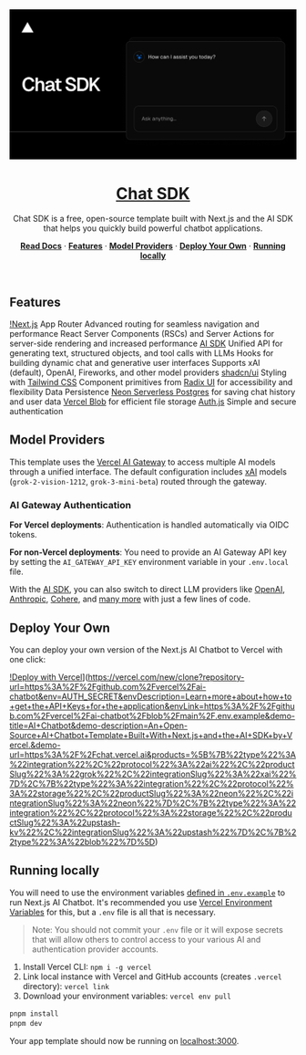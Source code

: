 <a href="https://chat.vercel.ai/">
  <img alt="Next.js 14 and App Router-ready AI chatbot." src="app/(chat)/opengraph-image.png">
  <h1 align="center">Chat SDK</h1>
</a>

<p align="center">
    Chat SDK is a free, open-source template built with Next.js and the AI SDK that helps you quickly build powerful chatbot applications.
</p>

<p align="center">
  <a href="https://chat-sdk.dev"><strong>Read Docs</strong></a> ·
  <a href="#features"><strong>Features</strong></a> ·
  <a href="#model-providers"><strong>Model Providers</strong></a> ·
  <a href="#deploy-your-own"><strong>Deploy Your Own</strong></a> ·
  <a href="#running-locally"><strong>Running locally</strong></a>
</p>
<br/>

## Features

[!Next.js](https://nextjs.org) App Router
Advanced routing for seamless navigation and performance
React Server Components (RSCs) and Server Actions for server-side rendering and increased performance
[AI SDK](https://sdk.vercel.ai/docs)
 Unified API for generating text, structured objects, and tool calls with LLMs
 Hooks for building dynamic chat and generative user interfaces
Supports xAI (default), OpenAI, Fireworks, and other model providers
[shadcn/ui](https://ui.shadcn.com)
 Styling with [Tailwind CSS](https://tailwindcss.com)
Component primitives from [Radix UI](https://radix-ui.com) for accessibility and flexibility
Data Persistence
[Neon Serverless Postgres](https://vercel.com/marketplace/neon) for saving chat history and user data
[Vercel Blob](https://vercel.com/storage/blob) for efficient file storage
[Auth.js](https://authjs.dev)
Simple and secure authentication

## Model Providers

This template uses the [Vercel AI Gateway](https://vercel.com/docs/ai-gateway) to access multiple AI models through a unified interface. The default configuration includes [xAI](https://x.ai) models (`grok-2-vision-1212`, `grok-3-mini-beta`) routed through the gateway.

### AI Gateway Authentication

**For Vercel deployments**: Authentication is handled automatically via OIDC tokens.

**For non-Vercel deployments**: You need to provide an AI Gateway API key by setting the `AI_GATEWAY_API_KEY` environment variable in your `.env.local` file.

With the [AI SDK](https://ai-sdk.dev/docs/introduction), you can also switch to direct LLM providers like [OpenAI](https://openai.com), [Anthropic](https://anthropic.com), [Cohere](https://cohere.com/), and [many more](https://ai-sdk.dev/providers/ai-sdk-providers) with just a few lines of code.

## Deploy Your Own

You can deploy your own version of the Next.js AI Chatbot to Vercel with one click:

[!Deploy with Vercel](https://vercel.com/button)](https://vercel.com/new/clone?repository-url=https%3A%2F%2Fgithub.com%2Fvercel%2Fai-chatbot&env=AUTH_SECRET&envDescription=Learn+more+about+how+to+get+the+API+Keys+for+the+application&envLink=https%3A%2F%2Fgithub.com%2Fvercel%2Fai-chatbot%2Fblob%2Fmain%2F.env.example&demo-title=AI+Chatbot&demo-description=An+Open-Source+AI+Chatbot+Template+Built+With+Next.js+and+the+AI+SDK+by+Vercel.&demo-url=https%3A%2F%2Fchat.vercel.ai&products=%5B%7B%22type%22%3A%22integration%22%2C%22protocol%22%3A%22ai%22%2C%22productSlug%22%3A%22grok%22%2C%22integrationSlug%22%3A%22xai%22%7D%2C%7B%22type%22%3A%22integration%22%2C%22protocol%22%3A%22storage%22%2C%22productSlug%22%3A%22neon%22%2C%22integrationSlug%22%3A%22neon%22%7D%2C%7B%22type%22%3A%22integration%22%2C%22protocol%22%3A%22storage%22%2C%22productSlug%22%3A%22upstash-kv%22%2C%22integrationSlug%22%3A%22upstash%22%7D%2C%7B%22type%22%3A%22blob%22%7D%5D)

## Running locally

You will need to use the environment variables [defined in `.env.example`](.env.example) to run Next.js AI Chatbot. It's recommended you use [Vercel Environment Variables](https://vercel.com/docs/projects/environment-variables) for this, but a `.env` file is all that is necessary.

> Note: You should not commit your `.env` file or it will expose secrets that will allow others to control access to your various AI and authentication provider accounts.

1. Install Vercel CLI: `npm i -g vercel`
2. Link local instance with Vercel and GitHub accounts (creates `.vercel` directory): `vercel link`
3. Download your environment variables: `vercel env pull`

```bash
pnpm install
pnpm dev
```

Your app template should now be running on [localhost:3000](http://localhost:3000).
